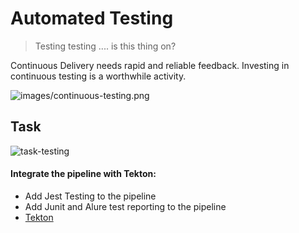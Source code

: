 # Automated Testing

> Testing testing .... is this thing on?

Continuous Delivery needs rapid and reliable feedback. Investing in continuous testing is a worthwhile activity.

![images/continuous-testing.png](images/continuous-testing.png)
## Task

![task-testing](./images/task-testing.png)

#### Integrate the pipeline with Tekton:

- Add Jest Testing to the pipeline 
- Add Junit and Alure test reporting to the pipeline 
- <span style="color:blue;">[Tekton](todo-2b-tekton.md)</span>
